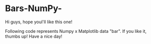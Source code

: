 # Bars-NumPy-
Hi guys, hope youl'll like this one!

Following code represents Numpy x Matplotlib data "bar".
If you like it, thumbs up!
Have a nice day!
